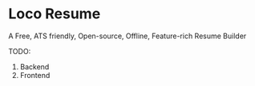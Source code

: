 # Loco Resume

A Free, ATS friendly, Open-source, Offline, Feature-rich Resume Builder

TODO:

1. Backend
2. Frontend
